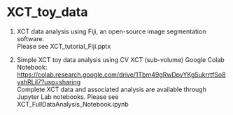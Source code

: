 # XCT_toy_data

1. XCT data analysis using Fiji, an open-source image segmentation software. \
Please see XCT_tutorial_Fiji.pptx

2. Simple XCT toy data analysis using CV
XCT (sub-volume) Google Colab Notebook: https://colab.research.google.com/drive/1Tbm49gRwDpvYKg5ukrrtfSo8yshRLil7?usp=sharing \
Complete XCT data and associated analysis are available through Jupyter Lab notebooks. Please see XCT_FullDataAnalysis_Notebook.ipynb
